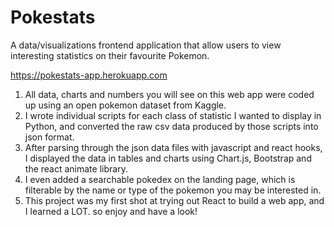 # Pokestats
 A data/visualizations frontend application that allow users to view interesting statistics on their favourite Pokemon.
 
 https://pokestats-app.herokuapp.com
 
 1. All data, charts and numbers you will see on this web app were coded up using an open pokemon dataset from Kaggle.
 2. I wrote individual scripts for each class of statistic I wanted to display in Python, and converted the raw csv data produced by those scripts into json format.
 3. After parsing through the json data files with javascript and react hooks, I displayed the data in tables and charts using Chart.js, Bootstrap and the react animate library.
 4. I even added a searchable pokedex on the landing page, which is filterable by the name or type of the pokemon you may be interested in.
 5. This project was my first shot at trying out React to build a web app, and I learned a LOT. so enjoy and have a look!
 
 
